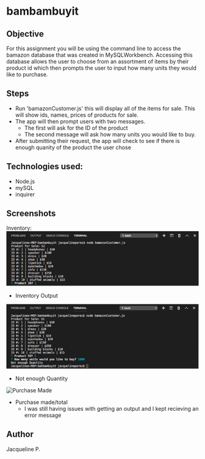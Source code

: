 # bambambuyit

## Objective 
For this assignment you will be using the command line to access the bamazon database that was created in MySQLWorkbench. Accessing this database allows the user to choose from an assortment of items by their product id which then prompts the user to input how many units they would like to purchase. 

## Steps
- Run 'bamazonCustomer.js' this will display all of the items for sale. This will show ids, names, prices of products for sale.
- The app will then prompt users with two messages.
  - The first will ask for the ID of the product
  - The second message will ask how many units you would like to buy.
- After submitting their request, the app will check to see if there is enough quanity of the product the user chose
    
## Technologies used:
- Node.js
- mySQL
- inquirer

 
## Screenshots 
Inventory:
![Bamazon Items](https://github.com/japerez107/bambambuyit/blob/master/images/inventory.png)
- Inventory Output

![Not Enough](https://github.com/japerez107/bambambuyit/blob/master/images/not%20enough%20quantity.png)
- Not enough Quantity

![Purchase Made]()
- Purchase made/total
  - I was still having issues with getting an output and I kept recieving an error message 
  
  

## Author
Jacqueline P. 

